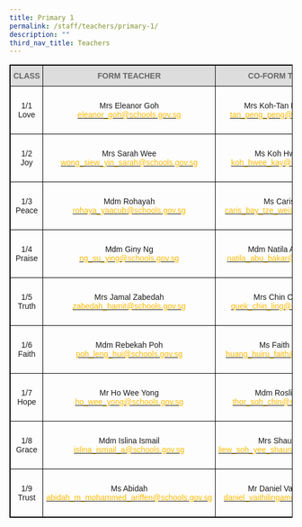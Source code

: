 ```yaml
---
title: Primary 1
permalink: /staff/teachers/primary-1/
description: ""
third_nav_title: Teachers
---
```

<style type="text/css">
.tg  {border-collapse:collapse;border-spacing:0;}
.tg td{border-color:black;border-style:solid;border-width:1px;font-family:Arial, sans-serif;font-size:14px;
  overflow:hidden;padding:10px 5px;word-break:normal;}
.tg th{border-color:black;border-style:solid;border-width:1px;font-family:Arial, sans-serif;font-size:14px;
  font-weight:normal;overflow:hidden;padding:10px 5px;word-break:normal;}
.tg .tg-a4yv{background-color:#DDD;color:#666;font-weight:bold;text-align:center;vertical-align:top}
.tg .tg-baqh{text-align:center;vertical-align:top}
.tg .tg-nau8{color:#FDB900;text-align:center;vertical-align:top}
.tg .tg-kpb2{background-color:#DDD;border-color:inherit;color:#666;font-weight:bold;text-align:center;vertical-align:top}
.tg .tg-nrix{text-align:center;vertical-align:middle}
</style>
<table class="tg" style="border: 1px solid black">
<thead>
  <tr>
    <th class="tg-kpb2" style="border: 1px solid black">CLASS</th>
    <th class="tg-a4yv" style="border: 1px solid black">FORM TEACHER</th>
    <th class="tg-a4yv" style="border: 1px solid black">CO-FORM TEACHER<br></th>
  </tr>
</thead>
<tbody>
  <tr style="border: 1px solid black">
    <td class="tg-baqh"style="border: 1px solid black"><br>1/1<br>Love<br><br></td>
    <td class="tg-nrix" style="border: 1px solid black">Mrs Eleanor Goh<br><a href="mailto:eleanor_goh@schools.gov.sg"><span style="text-decoration:none;color:#FDB900">eleanor_goh@schools.gov.sg</span></a><br></td>
    <td class="tg-baqh" style="border: 1px solid black"><br>Mrs Koh-Tan Peng Peng<br><a href="mailto:ho_wee_yong@schools.gov.sg"><span style="text-decoration:none;color:#FDB900">tan_peng_peng@schools.gov.sg</span></a><br></td>
  </tr>
  <tr style="border: 1px solid black">
    <td class="tg-baqh" style="border: 1px solid black"><br>1/2<br>Joy<br><br></td>
    <td class="tg-nrix" style="border: 1px solid black">Mrs Sarah Wee<br><a href="mailto:wong_siew_yin_sarah@schools.gov.sg"><span style="text-decoration:none;color:#FDB900">wong_siew_yin_sarah@schools.gov.sg</span></a><br></td>
    <td class="tg-baqh" style="border: 1px solid black"><br>Ms Koh Hwee Kay<br><a href="mailto:koh_hwee_kay@schools.gov.sg"><span style="text-decoration:none;color:#FDB900">koh_hwee_kay@schools.gov.sg</span></a><br></td>
  </tr>
  <tr>
    <td class="tg-baqh" style="border: 1px solid black"><br>1/3<br>Peace<br><br></td>
    <td class="tg-nrix" style="border: 1px solid black">Mdm Rohayah <br><a href="mailto:wong_siew_yin_sarah@schools.gov.sg"><span style="text-decoration:none;color:#FDB900">rohaya_yaacub@schools.gov.sg</span></a><br></td>
    <td class="tg-nrix" style="border: 1px solid black">Ms Caris Bay<br><a href="mailto:ho_wee_yong@schools.gov.sg"><span style="text-decoration:none;color:#FDB900">caris_bay_tze_wei@schools.gov.sg</span></a><br></td>
  </tr>
  <tr>
    <td class="tg-baqh" style="border: 1px solid black"><br>1/4<br>Praise<br><br></td>
    <td class="tg-nrix" style="border: 1px solid black">Mdm Giny Ng<br><a href="mailto:ng_su_ying@schools.gov.sg"><span style="text-decoration:none;color:#FDB900">ng_su_ying@schools.gov.sg</span></a><br></td>
    <td class="tg-nrix" style="border: 1px solid black">Mdm Natila Abu Bakar<br><a href="mailto:natila_abu_bakar@schools.gov.sg"><span style="text-decoration:none;color:#FDB900">natila_abu_bakar@schools.gov.sg</span></a><br></td>
  </tr>
  <tr>
    <td class="tg-baqh" style="border: 1px solid black"><br>1/5<br>Truth<br><br></td>
    <td class="tg-nrix" style="border: 1px solid black">Mrs Jamal Zabedah<br><a href="mailto:zabedah_hamit@schools.gov.sg"><span style="text-decoration:none;color:#FDB900">zabedah_hamit@schools.gov.sg</span></a><br></td>
    <td class="tg-nrix" style="border: 1px solid black">Mrs Chin Chin Ling<br><a href="mailto:quek_chin_ling@schools.gov.sg"><span style="text-decoration:none;color:#FDB900">quek_chin_ling@schools.gov.sg</span></a><br></td>
  </tr>
  <tr style="border: 1px solid black">
    <td class="tg-baqh" style="border: 1px solid black"><br>1/6<br>Faith<br><br></td>
    <td class="tg-nrix" style="border: 1px solid black">Mdm Rebekah Poh<br><a href="mailto:poh_leng_hui@schools.gov.sg"><span style="text-decoration:none;color:#FDB900">poh_leng_hui@schools.gov.sg</span></a><br></td>
    <td class="tg-nrix" style="border: 1px solid black">Ms Faith Huang<br><a href="mailto:huang_huiru_faith@schools.gov.sg"><span style="text-decoration:none;color:#FDB900">huang_huiru_faith@schools.gov.sg</span></a><br></td>
  </tr>
  <tr style="border: 1px solid black">
    <td class="tg-baqh" style="border: 1px solid black"><br>1/7<br> Hope<br><br></td>
    <td class="tg-nrix" style="border: 1px solid black">Mr Ho Wee Yong<br><a href="mailto:ho_wee_yong@schools.gov.sg"><span style="text-decoration:none;color:#FDB900">ho_wee_yong@schools.gov.sg</span></a><br></td>
    <td class="tg-nrix" style="border: 1px solid black">Mdm Roslind Thor<br><a href="mailto:ho_wee_yong@schools.gov.sg"><span style="text-decoration:none;color:#FDB900">thor_soh_chin@schools.gov.sg</span></a><br></td>
  </tr>
  <tr style="border: 1px solid black">
    <td class="tg-baqh" style="border: 1px solid black"><br>1/8<br>Grace<br><br></td>
    <td class="tg-nrix" style="border: 1px solid black">Mdm Islina Ismail<br><a href="mailto:islina_ismail_a@schools.gov.sg"><span style="text-decoration:none;color:#FDB900">islina_ismail_a@schools.gov.sg</span></a><br></td>
    <td class="tg-nrix" style="border: 1px solid black">Mrs Shauna Lee<br><a href="mailto:liew_soh_yee_shauna@schools.gov.sg"><span style="text-decoration:none;color:#FDB900">liew_soh_yee_shauna@schools.gov.sg</span></a><br></td>
  </tr>
  <tr style="border: 1px solid black">
    <td class="tg-baqh" style="border: 1px solid black"><br>1/9<br>Trust<br><br></td>
    <td class="tg-nrix" style="border: 1px solid black">Ms Abidah<br><a href="mailto:abidah_m_mohammed_ariffen@schools.gov.sg"><span style="text-decoration:none;color:#FDB900">abidah_m_mohammed_ariffen@schools.gov.sg</span></a> <br></td>
    <td class="tg-nrix" style="border: 1px solid black">Mr Daniel Vaithilingam<br><a href="mailto:ho_wee_yong@schools.gov.sg"><span style="text-decoration:none;color:#FDB900">daniel_vaithilingam@schools.gov.sg</span></a><br></td>
  </tr>
</tbody>
</table>